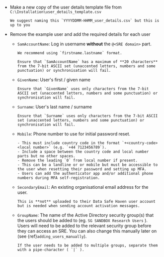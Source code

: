 - Make a new copy of the user details template file from `C:\Installation\user_details_template.csv`

  ```{tip}
  We suggest naming this `YYYYDDMM-HHMM_user_details.csv` but this is up to you
  ```

- Remove the example user and add the required details for each user

    - `SamAccountName`: Log in username **without** the `@<SRE domain>` part.

      ```{tip}
      We recommend using `firstname.lastname` format.
      ```

      ```{warning}
      Ensure that `SamAccountName` has a maximum of **20 characters** from the 7-bit ASCII set (unaccented letters, numbers and some punctuation) or synchronisation will fail.
      ```

    - `GivenName`: User's first / given name

      ```{warning}
      Ensure that `GivenName` uses only characters from the 7-bit ASCII set (unaccented letters, numbers and some punctuation) or synchronisation will fail.
      ```

    - `Surname`: User's last name / surname

      ```{warning}
      Ensure that `Surname` uses only characters from the 7-bit ASCII set (unaccented letters, numbers and some punctuation) or synchronisation will fail.
      ```

    - `Mobile`: Phone number to use for initial password reset.

      ```{important}
      - This must include country code in the format `+<country-code> <local number>` (e.g. `+44 7123456789`).
      - Include a space between the country code and local number parts but no other spaces.
      - Remove the leading `0` from local number if present.
      - This can be a landline or or mobile but must be accessible to the user when resetting their password and setting up MFA.
      - Users can add the authenticator app and/or additional phone numbers during MFA self-registration.
      ```

    - `SecondaryEmail`: An existing organisational email address for the user.

      ```{note}
      This is **not** uploaded to their Data Safe Haven user account but is needed when sending account activation messages.
      ```

    - `GroupName`: The name of the Active Directory security group(s) that the users should be added to (eg. `SG SANDBOX Research Users` ). Users will need to be added to the relevant security group before they can access an SRE. You can also change this manually later on (see {ref}`adding_users_manually`).

      ```{tip}
      If the user needs to be added to multiple groups, separate them with a pipe-character ( `|` ).
      ```
